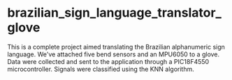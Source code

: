 # brazilian_sign_language_translator_glove

This is a complete project aimed translating the Brazilian alphanumeric sign language.
We've attached five bend sensors and an MPU6050 to a glove.
Data were collected and sent to the application through a PIC18F4550 microcontroller.
Signals were classified using the KNN algorithm.
